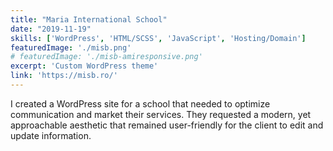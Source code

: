 ```yaml
---
title: "Maria International School"
date: "2019-11-19"
skills: ['WordPress', 'HTML/SCSS', 'JavaScript', 'Hosting/Domain']
featuredImage: './misb.png'
# featuredImage: './misb-amiresponsive.png'
excerpt: 'Custom WordPress theme'
link: 'https://misb.ro/'
---
```


I created a WordPress site for a school that needed to optimize communication and market their services. They requested a modern, yet approachable aesthetic that remained user-friendly for the client to edit and update information.